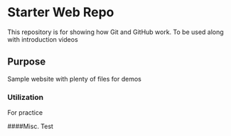 # Starter Web Repo

This repository is for showing how Git and GitHub work. To be used along with introduction videos

## Purpose

Sample website with plenty of files for demos

### Utilization
For practice

####Misc. 
Test